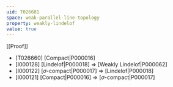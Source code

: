 ```yaml
---
uid: T026681
space: weak-parallel-line-topology
property: weakly-lindelof
value: true
---
```

[[Proof]]

* [T026660] [Compact|P000016]
* [I000128] [Lindelof|P000018] => [Weakly Lindelof|P000062]
* [I000122] [$\sigma$-compact|P000017] => [Lindelof|P000018]
* [I000121] [Compact|P000016] => [$\sigma$-compact|P000017]

